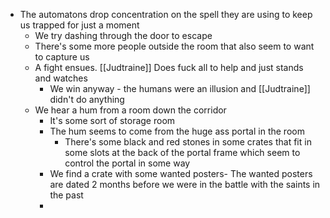 - The automatons drop concentration on the spell they are using to keep us trapped for just a moment
	- We try dashing through the door to escape
	- There's some more people outside the room that also seem to want to capture us
	- A fight ensues. [[Judtraine]] Does fuck all to help and just stands and watches
		- We win anyway - the humans were an illusion and [[Judtraine]] didn't do anything
	- We hear a hum from a room down the corridor
		- It's some sort of storage room
		- The hum seems to come from the huge ass portal in the room
			- There's some black and red stones in some crates that fit in some slots at the back of the portal frame which seem to control the portal in some way
		- We find a crate with some wanted posters- The wanted posters are dated 2 months before we were in the battle with the saints in the past
		-